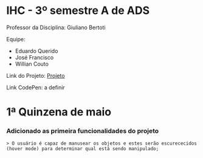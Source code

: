 # IHC - 3º semestre A de ADS

 

Professor da Disciplina: Giuliano Bertoti 

 

Equipe:

 - Eduardo Querido
 - José Francisco
 - Willian Couto

Link do Projeto: [Projeto](https://github.com/eduardoquerido/IHC_fatec/tree/master/projeto)

Link CodePen: a definir

# 1ª Quinzena de maio

### Adicionado as primeira funcionalidades do projeto

	> O usuário é capaz de manusear os objetos e estes serão escurececidos (hover mode) para determinar qual está sendo manipulado;